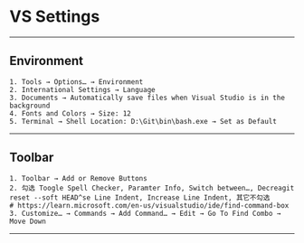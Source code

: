 # VS Settings

---
## Environment
    1. Tools → Options… → Environment
    2. International Settings → Language
    3. Documents → Automatically save files when Visual Studio is in the background
    4. Fonts and Colors → Size: 12
    5. Terminal → Shell Location: D:\Git\bin\bash.exe → Set as Default
---
## Toolbar
    1. Toolbar → Add or Remove Buttons
    2. 勾选 Toogle Spell Checker, Paramter Info, Switch between…, Decreagit reset --soft HEAD^se Line Indent, Increase Line Indent, 其它不勾选
    # https://learn.microsoft.com/en-us/visualstudio/ide/find-command-box
    3. Customize… → Commands → Add Command… → Edit → Go To Find Combo → Move Down
---
